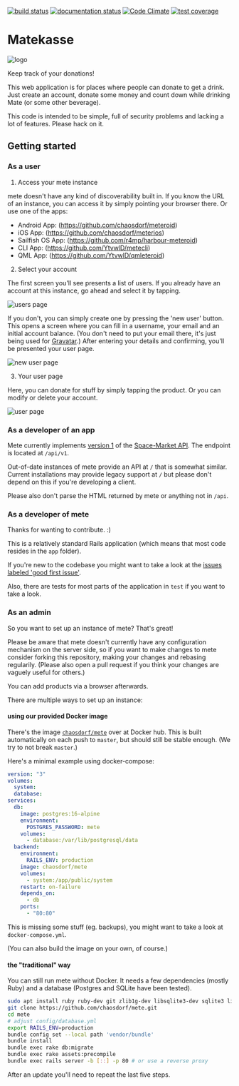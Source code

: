 [![build status](https://travis-ci.org/chaosdorf/mete.svg?branch=master)](https://travis-ci.org/chaosdorf/mete)
[![documentation status](https://inch-ci.org/github/chaosdorf/mete.svg?branch=master)](https://inch-ci.org/github/chaosdorf/mete)
[![Code Climate](https://codeclimate.com/github/chaosdorf/mete/badges/gpa.svg)](https://codeclimate.com/github/chaosdorf/mete)
[![test coverage](https://codeclimate.com/github/chaosdorf/mete/badges/coverage.svg)](https://codeclimate.com/github/chaosdorf/mete/coverage)

# Matekasse

![logo](public/favicon-196x196.png)

Keep track of your donations!

This web application is for places where people can donate to get a drink. Just
create an account, donate some money and count down while drinking Mate (or some
other beverage).

This code is intended to be simple, full of security problems and lacking a lot
of features. Please hack on it.


## Getting started

### As a user

1. Access your mete instance

mete doesn't have any kind of discoverability built in. If you know the URL of an instance, you can access it by simply pointing your browser there. Or use one of the apps:
 * Android App: (https://github.com/chaosdorf/meteroid)
 * iOS App: (https://github.com/chaosdorf/meterios)
 * Sailfish OS App: (https://github.com/r4mp/harbour-meteroid)
 * CLI App: (https://github.com/YtvwlD/metecli)
 * QML App: (https://github.com/YtvwlD/qmleteroid)

2. Select your account

The first screen you'll see presents a list of users.
If you already have an account at this instance, go ahead and select it by tapping.

![users page](doc/users_page.png)

If you don't, you can simply create one by pressing the 'new user' button.
This opens a screen where you can fill in a username, your email and an initial account balance.
(You don't need to put your email there, it's just being used for [Gravatar](https://gravatar.com/).)
After entering your details and confirming, you'll be presented your user page.

![new user page](doc/new_user_page.png)

3. Your user page

Here, you can donate for stuff by simply tapping the product. Or you can modify or delete your account.

![user page](doc/user_page.png)

### As a developer of an app

Mete currently implements [version 1](https://space-market.github.io/API/preview/v1/) of the [Space-Market API](https://github.com/Space-Market/API). The endpoint is located at `/api/v1`.

Out-of-date instances of mete provide an API at `/` that is somewhat similar.
Current installations may provide legacy support at `/` but please don't depend on this if you're developing a client.

Please also don't parse the HTML returned by mete or anything not in `/api`.

### As a developer of mete

Thanks for wanting to contribute. :)

This is a relatively standard Rails application (which means that most code resides in the `app` folder).

If you're new to the codebase you might want to take a look at the [issues labeled 'good first issue'](https://github.com/chaosdorf/mete/issues?q=is%3Aissue+is%3Aopen+label%3A%22good+first+issue%22).

Also, there are tests for most parts of the application in `test` if you want to take a look.

### As an admin

So you want to set up an instance of mete? That's great!

Please be aware that mete doesn't currently have any configuration mechanism on the server side, so if you want to make changes to mete consider forking this repository, making your changes and rebasing regularily. (Please also open a pull request if you think your changes are vaguely useful for others.)

You can add products via a browser afterwards.

There are multiple ways to set up an instance:

#### using our provided Docker image

There's the image [`chaosdorf/mete`](https://hub.docker.com/r/chaosdorf/mete) over at Docker hub.
This is built automatically on each push to `master`, but should still be stable enough. (We try to not break `master`.)

Here's a minimal example using docker-compose:

```yaml
version: "3"
volumes:
  system:
  database:
services:
  db:
    image: postgres:16-alpine
    environment:
      POSTGRES_PASSWORD: mete
    volumes:
      - database:/var/lib/postgresql/data
  backend:
    environment:
      RAILS_ENV: production
    image: chaosdorf/mete
    volumes:
      - system:/app/public/system
    restart: on-failure
    depends_on:
      - db
    ports:
      - "80:80"
```

This is missing some stuff (eg. backups), you might want to take a look at `docker-compose.yml`.

(You can also build the image on your own, of course.)

#### the "traditional" way

You can still run mete without Docker. It needs a few dependencies (mostly Ruby) and a database (Postgres and SQLite have been tested).

```sh
sudo apt install ruby ruby-dev git zlib1g-dev libsqlite3-dev sqlite3 libpq-dev libyaml-dev imagemagick nodejs
git clone https://github.com/chaosdorf/mete.git
cd mete
# adjust config/database.yml
export RAILS_ENV=production
bundle config set --local path 'vendor/bundle'
bundle install
bundle exec rake db:migrate
bundle exec rake assets:precompile
bundle exec rails server -b [::] -p 80 # or use a reverse proxy
```

After an update you'll need to repeat the last five steps.
